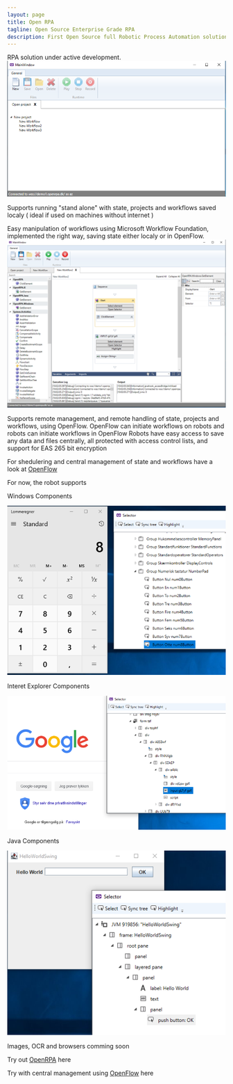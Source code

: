 ```yaml
---
layout: page
title: Open RPA
tagline: Open Source Enterprise Grade RPA
description: First Open Source full Robotic Process Automation solution
---
```


RPA solution under active development.
<img src="img/MainWindowProjects.png" alt="Mainwindow with projects expanded"/>

Supports running "stand alone" with state, projects and workflows saved localy ( ideal if used on machines without internet )

Easy manipulation of workflows using Microsoft Workflow Foundation, implemented the right way, saving state either localy or in OpenFlow.
<img src="img/EditWorkflow.png" alt="Edit workflow using Sequence"/>

Supports remote management, and remote handling of state, projects and workflows, using OpenFlow.
OpenFlow can initiate workflows on robots and robots can initiate workflows in OpenFlow
Robots have easy access to save any data and files centrally, all protected with access control lists, and support for EAS 265 bit encryption

For shedulering and central management of state and workflows have a look at [OpenFlow](https://github.com/open-rpa/OpenFlow)

For now, the robot supports 

Windows Components

<img src="img/SelectorWindows.png" alt="Selector with Windows component"/>

Interet Explorer Components

<img src="img/SelectorIE.png" alt="Selector with Internet Explorer component"/>

Java Components

<img src="img/SelectorJava.png" alt="Selector with Internet Explorer component"/>

Images, OCR and browsers comming soon

Try out [OpenRPA](https://github.com/open-rpa/OpenRPA) here

Try with central management using [OpenFlow](https://github.com/open-rpa/OpenFlow) here

